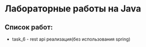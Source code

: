 # Лабораторные работы на Java

## Список работ:
- task_6 - rest api реализация(без использования spring)
